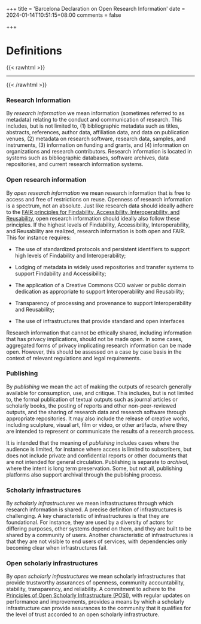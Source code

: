 +++
title = 'Barcelona Declaration on Open Research Information'
date = 2024-01-14T10:51:15+08:00
comments = false

+++

# Definitions
{{< rawhtml >}}
<hr class="small">
{{< /rawhtml >}}

### Research Information

By *research information* we mean information (sometimes referred to as metadata) relating to the conduct and communication of research. This includes, but is not limited to, (1) bibliographic metadata such as titles, abstracts, references, author data, affiliation data, and data on publication venues, (2) metadata on research software, research data, samples, and instruments, (3) information on funding and grants, and (4) information on organizations and research contributors. Research information is located in systems such as bibliographic databases, software archives, data repositories, and current research information systems.

### Open research information

By *open research information* we mean research information that is free to access and free of restrictions on reuse. Openness of research information is a spectrum, not an absolute. Just like research data should ideally adhere to the [FAIR principles for Findability, Accessibility, Interoperability, and Reusability](https://doi.org/10.1038/sdata.2016.18 "https://doi.org/10.1038/sdata.2016.18"), open research information should ideally also follow these principles. If the highest levels of Findability, Accessibility, Interoperability, and Reusability are realized, research information is both open and FAIR. This for instance requires:

* The use of standardized protocols and persistent identifiers to support high levels of Findability and Interoperability;

* Lodging of metadata in widely used repositories and transfer systems to support Findability and Accessibility;

* The application of a Creative Commons CC0 waiver or public domain dedication as appropriate to support Interoperability and Reusability;

* Transparency of processing and provenance to support Interoperability and Reusability;

* The use of infrastructures that provide standard and open interfaces

Research information that cannot be ethically shared, including information that has privacy implications, should not be made open. In some cases, aggregated forms of privacy implicating research information can be made open. However, this should be assessed on a case by case basis in the context of relevant regulations and legal requirements.


### Publishing

By *publishing* we mean the act of making the outputs of research generally available for consumption, use, and critique. This includes, but is not limited to, the formal publication of textual outputs such as journal articles or scholarly books, the posting of reports and other non-peer-reviewed outputs, and the sharing of research data and research software through appropriate repositories. It may also include the release of creative works, including sculpture, visual art, film or video, or other artifacts, where they are intended to represent or communicate the results of a research process.

It is intended that the meaning of *publishing* includes cases where the audience is limited, for instance where access is limited to subscribers, but does not include private and confidential reports or other documents that are not intended for general circulation. Publishing is separate to *archival*, where the intent is long term preservation. Some, but not all, publishing platforms also support archival through the publishing process.

### Scholarly infrastructures

By *scholarly infrastructures* we mean infrastructures through which research information is shared. A precise definition of infrastructures is challenging. A key characteristic of infrastructures is that they are foundational. For instance, they are used by a diversity of actors for differing purposes, other systems depend on them, and they are built to be shared by a community of users. Another characteristic of infrastructures is that they are not visible to end users of services, with dependencies only becoming clear when infrastructures fail.


### Open scholarly infrastructures

By *open scholarly infrastructures* we mean scholarly infrastructures that provide trustworthy assurances of openness, community accountability, stability, transparency, and reliability. A commitment to adhere to the [Principles of Open Scholarly Infrastructure (POSI)](https://openscholarlyinfrastructure.org/), with regular updates on performance and improvements, provides a means by which a scholarly infrastructure can provide assurances to the community that it qualifies for the level of trust accorded to an open scholarly infrastructure.